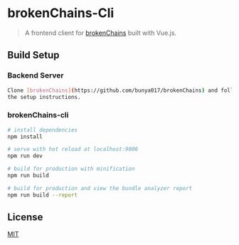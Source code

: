 # brokenChains-Cli

> A frontend client for [brokenChains](https://github.com/bunya017/brokenChains) built with Vue.js.

## Build Setup

### Backend Server
``` bash
Clone [brokenChains](https://github.com/bunya017/brokenChains) and follow
the setup instructions.
```

### brokenChains-cli
``` bash
# install dependencies
npm install

# serve with hot reload at localhost:9000
npm run dev

# build for production with minification
npm run build

# build for production and view the bundle analyzer report
npm run build --report
```

## License

[MIT](http://opensource.org/licenses/MIT)
